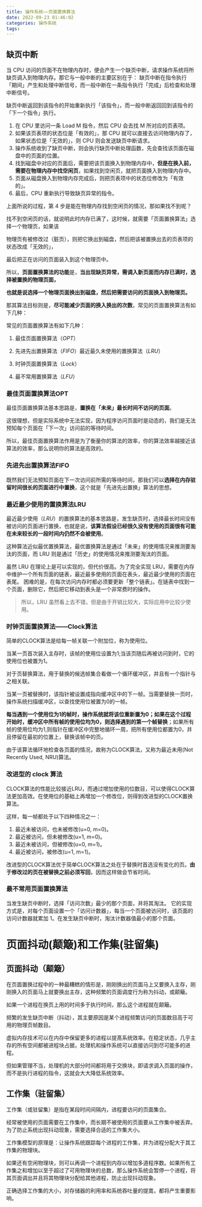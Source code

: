 ```yaml
---
title: 操作系统——页面置换算法
date: 2022-09-23 01:46:02
categories: 操作系统
tags:
---
```




## 缺页中断

当 CPU 访问的⻚⾯不在物理内存时，便会产⽣⼀个缺⻚中断，请求操作系统将所缺⻚调⼊到物理内存。那它与⼀般中断的主要区别在于：
缺⻚中断在指令执⾏「期间」产⽣和处理中断信号，⽽⼀般中断在⼀条指令执⾏「完成」后检查和处理中断信号。

缺⻚中断返回到该指令的开始重新执⾏「该指令」，⽽⼀般中断返回回到该指令的「下⼀个指令」执⾏。


1. 在 CPU ⾥访问⼀条 Load M 指令，然后 CPU 会去找 M 所对应的⻚表项。
2. 如果该⻚表项的状态位是「有效的」，那 CPU 就可以直接去访问物理内存了，如果状态位是「⽆效的」，则 CPU 则会发送缺⻚中断请求。
3. 操作系统收到了缺⻚中断，则会执⾏缺⻚中断处理函数，先会查找该⻚⾯在磁盘中的⻚⾯的位置。
4. 找到磁盘中对应的⻚⾯后，需要把该⻚⾯换⼊到物理内存中，**但是在换⼊前，需要在物理内存中找空闲⻚**，如果找到空闲⻚，就把⻚⾯换⼊到物理内存中。
5. ⻚⾯从磁盘换⼊到物理内存完成后，则把⻚表项中的状态位修改为「有效的」。
6. 最后，CPU 重新执⾏导致缺⻚异常的指令。



上⾯所说的过程，第 4 步是能在物理内存找到空闲⻚的情况，那如果找不到呢？

找不到空闲⻚的话，就说明此时内存已满了，这时候，就需要「⻚⾯置换算法」选择⼀个物理⻚，如果该

物理⻚有被修改过（脏⻚），则把它换出到磁盘，然后把该被置换出去的⻚表项的状态改成「⽆效的」，

最后把正在访问的⻚⾯装⼊到这个物理⻚中。



所以，**⻚⾯置换算法的功能**是，**当出现缺⻚异常，需调⼊新⻚⾯⽽内存已满时，选择被置换的物理⻚⾯，**

**也就是说选择⼀个物理⻚⾯换出到磁盘，然后把需要访问的⻚⾯换⼊到物理⻚。**

那其算法⽬标则是，**尽可能减少⻚⾯的换⼊换出的次数**，常⻅的⻚⾯置换算法有如下⼏种：



常⻅的⻚⾯置换算法有如下⼏种：

1. 最佳⻚⾯置换算法（*OPT*）

2. 先进先出置换算法（*FIFO*）最近最久未使⽤的置换算法（*LRU*）

3. 时钟⻚⾯置换算法（*Lock*）

4. 最不常⽤置换算法（*LFU*）




### 最佳⻚⾯置换算法OPT
最佳⻚⾯置换算法基本思路是，**置换在「未来」最⻓时间不访问的⻚⾯**。

这很理想，但是实际系统中⽆法实现，因为程序访问⻚⾯时是动态的，我们是⽆法预知每个⻚⾯在「下⼀次」访问前的等待时间。

所以，最佳⻚⾯置换算法作⽤是为了衡量你的算法的效率，你的算法效率越接近该算法的效率，那么说明你的算法是⾼效的。




### 先进先出置换算法FIFO
既然我们⽆法预知⻚⾯在下⼀次访问前所需的等待时间，那我们可以**选择在内存驻留时间很⻓的⻚⾯进⾏中置换**，这个就是「先进先出置换」算法的思想。




### 最近最少使⽤的置换算法LRU

最近最少使⽤（*LRU*）的置换算法的基本思路是，发⽣缺⻚时，选择最⻓时间没有被访问的⻚⾯进⾏置换，也就是说，**该算法假设已经很久没有使⽤的⻚⾯很有可能在未来较⻓的⼀段时间内仍然不会被使⽤**。

这种算法近似最优置换算法，最优置换算法是通过「未来」的使⽤情况来推测要淘汰的⻚⾯，⽽ LRU 则是通过「历史」的使⽤情况来推测要淘汰的⻚⾯。

虽然 LRU 在理论上是可以实现的，但代价很⾼。为了完全实现 LRU，需要在内存中维护⼀个所有⻚⾯的链表，最近最多使⽤的⻚⾯在表头，最近最少使⽤的⻚⾯在表尾。
困难的是，在每次访问内存时都必须要更新「整个链表」。在链表中找到⼀个⻚⾯，删除它，然后把它移动到表头是⼀个⾮常费时的操作。

> 所以，LRU 虽然看上去不错，但是由于开销⽐较⼤，实际应⽤中⽐较少使⽤。


### 时钟⻚⾯置换算法——Clock算法

简单的CLOCK算法是给每一帧关联一个附加位，称为使用位。

当某一页首次装入主存时，该帧的使用位设置为1;当该页随后再被访问到时，它的使用位也被置为1。

对于页替换算法，用于替换的候选帧集合看做一个循环缓冲区，并且有一个指针与之相关联。

当某一页被替换时，该指针被设置成指向缓冲区中的下一帧。当需要替换一页时，操作系统扫描缓冲区，以查找使用位被置为0的一帧。

**每当遇到一个使用位为1的帧时，操作系统就将该位重新置为0；如果在这个过程开始时，缓冲区中所有帧的使用位均为0，则选择遇到的第一个帧替换**；如果所有帧的使用位均为1,则指针在缓冲区中完整地循环一周，把所有使用位都置为0，并且停留在最初的位置上，替换该帧中的页。

由于该算法循环地检查各页面的情况，故称为CLOCK算法，又称为最近未用(Not Recently Used, NRU)算法。

### 改进型的 clock 算法
CLOCK算法的性能比较接近LRU，而通过增加使用的位数目，可以使得CLOCK算法更加高效。在使用位的基础上再增加一个修改位，则得到改进型的CLOCK置换算法。

这样，每一帧都处于以下四种情况之一：

1. 最近未被访问，也未被修改(u=0, m=0)。
2. 最近被访问，但未被修改(u=1, m=0)。
3. 最近未被访问，但被修改(u=0, m=1)。
4. 最近被访问，被修改(u=1, m=1)。



改进型的CLOCK算法优于简单CLOCK算法之处在于替换时首选没有变化的页。**由于修改过的页在被替换之前必须写回**，因而这样做会节省时间。


### 最不常⽤页面置换算法
当发⽣缺⻚中断时，选择「访问次数」最少的那个⻚⾯，并将其淘汰。
它的实现⽅式是，对每个⻚⾯设置⼀个「访问计数器」，每当⼀个⻚⾯被访问时，该⻚⾯的访问计数器就累加 1。在发⽣缺⻚中断时，淘汰计数器值最⼩的那个⻚⾯。





# 页面抖动(颠簸)和工作集(驻留集)

## 页面抖动（颠簸）

在页面置换过程中的一种最糟糕的情形是，刚刚换出的页面马上又要换入主存，刚刚换入的页面马上就要换出主存，这种频繁的页面调度行为称为抖动，或颠簸。

如果一个进程在换页上用的时间多于执行时间，那么这个进程就在颠簸。

频繁的发生缺页中断（抖动），其主要原因是某个进程频繁访问的页面数目高于可用的物理页帧数目。

虚拟内存技术可以在内存中保留更多的进程以提髙系统效率。在稳定状态，几乎主存的所有空间都被进程块占据，处理机和操作系统可以直接访问到尽可能多的进程。

但如果管理不当，处理机的大部分时间都将用于交换块，即请求调入页面的操作，而不是执行进程的指令，这就会大大降低系统效率。

## 工作集（驻留集）

工作集（或驻留集）是指在某段时间间隔内，进程要访问的页面集合。

经常被使用的页面需要在工作集中，而长期不被使用的页面要从工作集中被丢弃。为了防止系统出现抖动现象，需要选择合适的工作集大小。

工作集模型的原理是：让操作系统跟踪每个进程的工作集，并为进程分配大于其工作集的物理块。

如果还有空闲物理块，则可以再调一个进程到内存以增加多道程序数。如果所有工作集之和增加以至于超过了可用物理块的总数，那么操作系统会暂停一个进程，将其页面调出并且将其物理块分配给其他进程，防止出现抖动现象。

正确选择工作集的大小，对存储器的利用率和系统吞吐量的提嵩，都将产生重要影响。